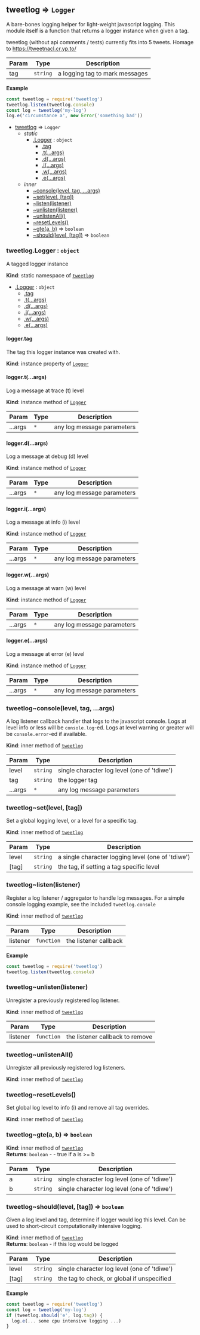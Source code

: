 <a name="module_tweetlog"></a>

## tweetlog ⇒ <code>Logger</code>
A bare-bones logging helper for light-weight javascript logging.
This module itself is a function that returns a logger instance
when given a tag.

tweetlog (without api comments / tests) currently fits into 5 tweets.
Homage to https://tweetnacl.cr.yp.to/


| Param | Type | Description |
| --- | --- | --- |
| tag | <code>string</code> | a logging tag to mark messages |

**Example**  
```js
const tweetlog = require('tweetlog')
tweetlog.listen(tweetlog.console)
const log = tweetlog('my-log')
log.e('circumstance a', new Error('something bad'))
```

* [tweetlog](#module_tweetlog) ⇒ <code>Logger</code>
    * _static_
        * [.Logger](#module_tweetlog.Logger) : <code>object</code>
            * [.tag](#module_tweetlog.Logger+tag)
            * [.t(...args)](#module_tweetlog.Logger+t)
            * [.d(...args)](#module_tweetlog.Logger+d)
            * [.i(...args)](#module_tweetlog.Logger+i)
            * [.w(...args)](#module_tweetlog.Logger+w)
            * [.e(...args)](#module_tweetlog.Logger+e)
    * _inner_
        * [~console(level, tag, ...args)](#module_tweetlog..console)
        * [~set(level, [tag])](#module_tweetlog..set)
        * [~listen(listener)](#module_tweetlog..listen)
        * [~unlisten(listener)](#module_tweetlog..unlisten)
        * [~unlistenAll()](#module_tweetlog..unlistenAll)
        * [~resetLevels()](#module_tweetlog..resetLevels)
        * [~gte(a, b)](#module_tweetlog..gte) ⇒ <code>boolean</code>
        * [~should(level, [tag])](#module_tweetlog..should) ⇒ <code>boolean</code>

<a name="module_tweetlog.Logger"></a>

### tweetlog.Logger : <code>object</code>
A tagged logger instance

**Kind**: static namespace of [<code>tweetlog</code>](#module_tweetlog)  

* [.Logger](#module_tweetlog.Logger) : <code>object</code>
    * [.tag](#module_tweetlog.Logger+tag)
    * [.t(...args)](#module_tweetlog.Logger+t)
    * [.d(...args)](#module_tweetlog.Logger+d)
    * [.i(...args)](#module_tweetlog.Logger+i)
    * [.w(...args)](#module_tweetlog.Logger+w)
    * [.e(...args)](#module_tweetlog.Logger+e)

<a name="module_tweetlog.Logger+tag"></a>

#### logger.tag
The tag this logger instance was created with.

**Kind**: instance property of [<code>Logger</code>](#module_tweetlog.Logger)  
<a name="module_tweetlog.Logger+t"></a>

#### logger.t(...args)
Log a message at trace (t) level

**Kind**: instance method of [<code>Logger</code>](#module_tweetlog.Logger)  

| Param | Type | Description |
| --- | --- | --- |
| ...args | <code>\*</code> | any log message parameters |

<a name="module_tweetlog.Logger+d"></a>

#### logger.d(...args)
Log a message at debug (d) level

**Kind**: instance method of [<code>Logger</code>](#module_tweetlog.Logger)  

| Param | Type | Description |
| --- | --- | --- |
| ...args | <code>\*</code> | any log message parameters |

<a name="module_tweetlog.Logger+i"></a>

#### logger.i(...args)
Log a message at info (i) level

**Kind**: instance method of [<code>Logger</code>](#module_tweetlog.Logger)  

| Param | Type | Description |
| --- | --- | --- |
| ...args | <code>\*</code> | any log message parameters |

<a name="module_tweetlog.Logger+w"></a>

#### logger.w(...args)
Log a message at warn (w) level

**Kind**: instance method of [<code>Logger</code>](#module_tweetlog.Logger)  

| Param | Type | Description |
| --- | --- | --- |
| ...args | <code>\*</code> | any log message parameters |

<a name="module_tweetlog.Logger+e"></a>

#### logger.e(...args)
Log a message at error (e) level

**Kind**: instance method of [<code>Logger</code>](#module_tweetlog.Logger)  

| Param | Type | Description |
| --- | --- | --- |
| ...args | <code>\*</code> | any log message parameters |

<a name="module_tweetlog..console"></a>

### tweetlog~console(level, tag, ...args)
A log listener callback handler that logs to the javascript console.
Logs at level info or less will be `console.log`-ed.
Logs at level warning or greater will be `console.error`-ed if available.

**Kind**: inner method of [<code>tweetlog</code>](#module_tweetlog)  

| Param | Type | Description |
| --- | --- | --- |
| level | <code>string</code> | single character log level (one of 'tdiwe') |
| tag | <code>string</code> | the logger tag |
| ...args | <code>\*</code> | any log message parameters |

<a name="module_tweetlog..set"></a>

### tweetlog~set(level, [tag])
Set a global logging level, or a level for a specific tag.

**Kind**: inner method of [<code>tweetlog</code>](#module_tweetlog)  

| Param | Type | Description |
| --- | --- | --- |
| level | <code>string</code> | a single character logging level (one of 'tdiwe') |
| [tag] | <code>string</code> | the tag, if setting a tag specific level |

<a name="module_tweetlog..listen"></a>

### tweetlog~listen(listener)
Register a log listener / aggregator to handle log messages.
For a simple console logging example, see the included `tweetlog.console`

**Kind**: inner method of [<code>tweetlog</code>](#module_tweetlog)  

| Param | Type | Description |
| --- | --- | --- |
| listener | <code>function</code> | the listener callback |

**Example**  
```js
const tweetlog = require('tweetlog')
tweetlog.listen(tweetlog.console)
```
<a name="module_tweetlog..unlisten"></a>

### tweetlog~unlisten(listener)
Unregister a previously registered log listener.

**Kind**: inner method of [<code>tweetlog</code>](#module_tweetlog)  

| Param | Type | Description |
| --- | --- | --- |
| listener | <code>function</code> | the listener callback to remove |

<a name="module_tweetlog..unlistenAll"></a>

### tweetlog~unlistenAll()
Unregister all previously registered log listeners.

**Kind**: inner method of [<code>tweetlog</code>](#module_tweetlog)  
<a name="module_tweetlog..resetLevels"></a>

### tweetlog~resetLevels()
Set global log level to info (i) and remove all tag overrides.

**Kind**: inner method of [<code>tweetlog</code>](#module_tweetlog)  
<a name="module_tweetlog..gte"></a>

### tweetlog~gte(a, b) ⇒ <code>boolean</code>
**Kind**: inner method of [<code>tweetlog</code>](#module_tweetlog)  
**Returns**: <code>boolean</code> - - true if a is >= b  

| Param | Type | Description |
| --- | --- | --- |
| a | <code>string</code> | single character log level (one of 'tdiwe') |
| b | <code>string</code> | single character log level (one of 'tdiwe') |

<a name="module_tweetlog..should"></a>

### tweetlog~should(level, [tag]) ⇒ <code>boolean</code>
Given a log level and tag, determine if logger would log this level.
Can be used to short-circuit computationally intensive logging.

**Kind**: inner method of [<code>tweetlog</code>](#module_tweetlog)  
**Returns**: <code>boolean</code> - if this log would be logged  

| Param | Type | Description |
| --- | --- | --- |
| level | <code>string</code> | single character log level (one of 'tdiwe') |
| [tag] | <code>string</code> | the tag to check, or global if unspecified |

**Example**  
```js
const tweetlog = require('tweetlog')
const log = tweetlog('my-log')
if (tweetlog.should('e', log.tag)) {
  log.e(... some cpu intensive logging ...)
}
```
